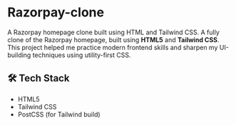 # Razorpay-clone
A  Razorpay homepage clone built using HTML and Tailwind CSS.
A fully  clone of the Razorpay homepage, built using **HTML5** and **Tailwind CSS**. This project helped me practice modern frontend skills and sharpen my UI-building techniques using utility-first CSS.
## 🛠 Tech Stack

- HTML5
- Tailwind CSS
- PostCSS (for Tailwind build)
